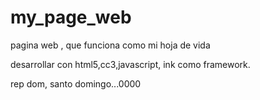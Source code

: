 # my_page_web
pagina web , que funciona como mi hoja de vida

desarrollar con html5,cc3,javascript, ink como framework.

rep dom, santo domingo...0000

